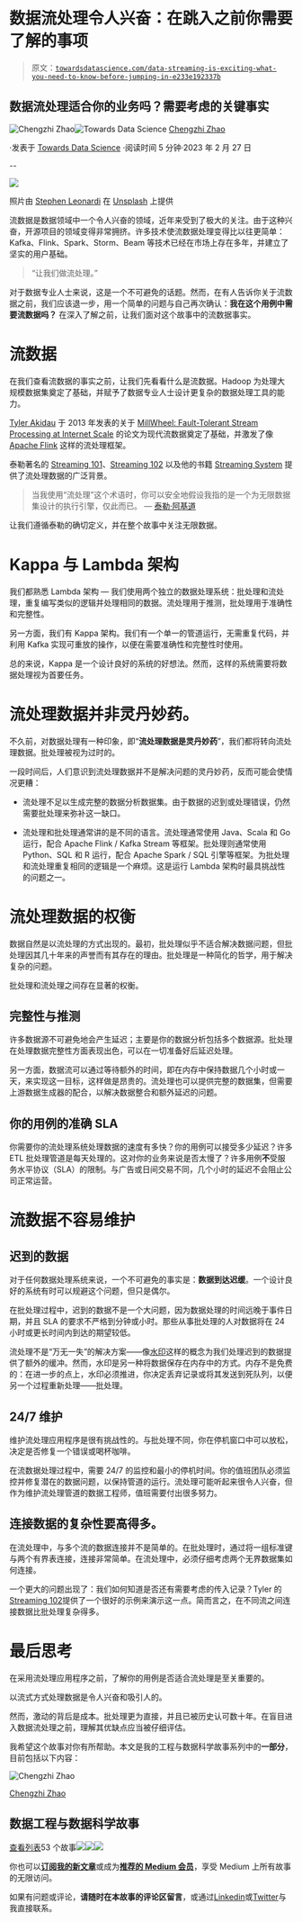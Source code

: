 # 数据流处理令人兴奋：在跳入之前你需要了解的事项

> 原文：[`towardsdatascience.com/data-streaming-is-exciting-what-you-need-to-know-before-jumping-in-e233e192337b`](https://towardsdatascience.com/data-streaming-is-exciting-what-you-need-to-know-before-jumping-in-e233e192337b)

## 数据流处理适合你的业务吗？需要考虑的关键事实

[](https://chengzhizhao.medium.com/?source=post_page-----e233e192337b--------------------------------)![Chengzhi Zhao](https://chengzhizhao.medium.com/?source=post_page-----e233e192337b--------------------------------)[](https://towardsdatascience.com/?source=post_page-----e233e192337b--------------------------------)![Towards Data Science](https://towardsdatascience.com/?source=post_page-----e233e192337b--------------------------------) [Chengzhi Zhao](https://chengzhizhao.medium.com/?source=post_page-----e233e192337b--------------------------------)

·发表于 [Towards Data Science](https://towardsdatascience.com/?source=post_page-----e233e192337b--------------------------------) ·阅读时间 5 分钟·2023 年 2 月 27 日

--

![](img/1d33cd261fc165c0bb572ab116c342c5.png)

照片由 [Stephen Leonardi](https://unsplash.com/@stephenleo1982?utm_source=unsplash&utm_medium=referral&utm_content=creditCopyText) 在 [Unsplash](https://unsplash.com/photos/DpvBWb4JW1M?utm_source=unsplash&utm_medium=referral&utm_content=creditCopyText) 上提供

流数据是数据领域中一个令人兴奋的领域，近年来受到了极大的关注。由于这种兴奋，开源项目的领域变得非常拥挤。许多技术使流数据处理变得比以往更简单：Kafka、Flink、Spark、Storm、Beam 等技术已经在市场上存在多年，并建立了坚实的用户基础。

> “让我们做流处理。”

对于数据专业人士来说，这是一个不可避免的话题。然而，在有人告诉你关于流数据之前，我们应该退一步，用一个简单的问题与自己再次确认：**我在这个用例中需要流数据吗？** 在深入了解之前，让我们面对这个故事中的流数据事实。

# 流数据

在我们查看流数据的事实之前，让我们先看看什么是流数据。Hadoop 为处理大规模数据集奠定了基础，并赋予了数据专业人士设计更复杂的数据处理工具的能力。

[Tyler Akidau](https://www.oreilly.com/people/tyler-akidau/) 于 2013 年发表的关于 [MillWheel: Fault-Tolerant Stream Processing at Internet Scale](https://research.google/pubs/pub41378/) 的论文为现代流数据奠定了基础，并激发了像 [Apache Flink](https://flink.apache.org/) 这样的流处理框架。

泰勒著名的 [Streaming 101](https://www.oreilly.com/radar/the-world-beyond-batch-streaming-101/)、[Streaming 102](https://www.oreilly.com/radar/the-world-beyond-batch-streaming-102/) 以及他的书籍 [Streaming System](https://www.oreilly.com/library/view/streaming-systems/9781491983867/) 提供了流处理数据的广泛背景。

> 当我使用“流处理”这个术语时，你可以安全地假设我指的是一个为无限数据集设计的执行引擎，仅此而已。 — [泰勒·阿基道](https://www.oreilly.com/people/tyler-akidau/)

让我们遵循泰勒的确切定义，并在整个故事中关注无限数据。

# Kappa 与 Lambda 架构

我们都熟悉 Lambda 架构 — 我们使用两个独立的数据处理系统：批处理和流处理，重复编写类似的逻辑并处理相同的数据。流处理用于推测，批处理用于准确性和完整性。

另一方面，我们有 Kappa 架构。我们有一个单一的管道运行，无需重复代码，并利用 Kafka 实现可重放的操作，以便在需要准确性和完整性时使用。

总的来说，Kappa 是一个设计良好的系统的好想法。然而，这样的系统需要将数据处理视为首要任务。

# 流处理数据并非灵丹妙药。

不久前，对数据处理有一种印象，即“**流处理数据是灵丹妙药**”，我们都将转向流处理数据。批处理被视为过时的。

一段时间后，人们意识到流处理数据并不是解决问题的灵丹妙药，反而可能会使情况更糟：

+   流处理不足以生成完整的数据分析数据集。由于数据的迟到或处理错误，仍然需要批处理来弥补这一缺口。

+   流处理和批处理通常讲的是不同的语言。流处理通常使用 Java、Scala 和 Go 运行，配合 Apache Flink / Kafka Stream 等框架。批处理则通常使用 Python、SQL 和 R 运行，配合 Apache Spark / SQL 引擎等框架。为批处理和流处理重复相同的逻辑是一个麻烦。这是运行 Lambda 架构时最具挑战性的问题之一。

# 流处理数据的权衡

数据自然是以流处理的方式出现的。最初，批处理似乎不适合解决数据问题，但批处理因其几十年来的声誉而有其存在的理由。批处理是一种简化的哲学，用于解决复杂的问题。

批处理和流处理之间存在显著的权衡。

## **完整性与推测**

许多数据源不可避免地会产生延迟；主要是你的数据分析包括多个数据源。批处理在处理数据完整性方面表现出色，可以在一切准备好后延迟处理。

另一方面，数据流可以通过等待额外的时间，即在内存中保持数据几个小时或一天，来实现这一目标，这样做是昂贵的。流处理也可以提供完整的数据集，但需要上游数据生成器的配合，以解决数据整合和额外延迟的问题。

## **你的用例的准确 SLA**

你需要你的流处理系统处理数据的速度有多快？你的用例可以接受多少延迟？许多 ETL 批处理管道是每天处理的。这对你的业务来说是否太慢了？许多用例**不**受服务水平协议（SLA）的限制。与广告或日间交易不同，几个小时的延迟不会阻止公司正常运营。

# 流数据不容易维护

## 迟到的数据

对于任何数据处理系统来说，一个不可避免的事实是：**数据到达迟缓**。一个设计良好的系统有时可以规避这个问题，但只是偶尔。

在批处理过程中，迟到的数据不是一个大问题，因为数据处理的时间远晚于事件日期，并且 SLA 的要求不严格到分钟或小时。那些从事批处理的人对数据将在 24 小时或更长时间内到达的期望较低。

流处理不是“万无一失”的解决方案——像[水印](https://nightlies.apache.org/flink/flink-docs-master/docs/dev/datastream/event-time/generating_watermarks/)这样的概念为我们处理迟到的数据提供了额外的缓冲。然而，水印是另一种将数据保存在内存中的方式。内存不是免费的：在进一步的点上，水印必须推进，你决定丢弃记录或将其发送到死队列，以便另一个过程重新处理——批处理。

## 24/7 维护

维护流处理应用程序是很有挑战性的。与批处理不同，你在停机窗口中可以放松，决定是否修复一个错误或喝杯咖啡。

在流数据处理过程中，需要 24/7 的监控和最小的停机时间。你的值班团队必须监控并修复潜在的数据问题，以保持管道的运行。流处理可能听起来很令人兴奋，但作为维护流处理管道的数据工程师，值班需要付出很多努力。

## **连接数据的复杂性要高得多。**

在流处理中，与多个流的数据连接并不是简单的。在批处理时，通过将一组标准键与两个有界表连接，连接非常简单。在流处理中，必须仔细考虑两个无界数据集如何连接。

一个更大的问题出现了：我们如何知道是否还有需要考虑的传入记录？Tyler 的[Streaming 102](https://www.oreilly.com/radar/the-world-beyond-batch-streaming-102/)提供了一个很好的示例来演示这一点。简而言之，在不同流之间连接数据比批处理复杂得多。

# 最后思考

在采用流处理应用程序之前，了解你的用例是否适合流处理是至关重要的。

以流式方式处理数据是令人兴奋和吸引人的。

然而，激动的背后是成本。批处理更为直接，并且已被历史认可数十年。在盲目进入数据流处理之前，理解其优缺点应当被仔细评估。

我希望这个故事对你有所帮助。本文是我的工程与数据科学故事系列中的**一部分**，目前包括以下内容：

![Chengzhi Zhao](img/51b8d26809e870b4733e4e5b6d982a9f.png)

[Chengzhi Zhao](https://chengzhizhao.medium.com/?source=post_page-----e233e192337b--------------------------------)

## 数据工程与数据科学故事

[查看列表](https://chengzhizhao.medium.com/list/data-engineering-data-science-stories-ddab37f718e7?source=post_page-----e233e192337b--------------------------------)53 个故事![](img/8b5085966553259eef85cc643e6907fa.png)![](img/9dcdca1fc00a5694849b2c6f36f038d4.png)![](img/2a6b2af56aa4d87fa1c30407e49c78f7.png)

你也可以[**订阅我的新文章**](https://chengzhizhao.medium.com/subscribe)或成为[**推荐的 Medium 会员**](https://chengzhizhao.medium.com/membership)，享受 Medium 上所有故事的无限访问。

如果有问题或评论，**请随时在本故事的评论区留言**，或通过[Linkedin](https://www.linkedin.com/in/chengzhizhao/)或[Twitter](https://twitter.com/ChengzhiZhao)与我直接联系。
